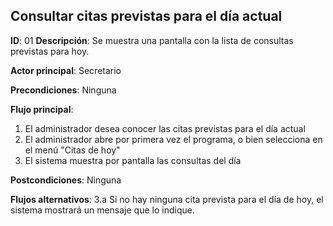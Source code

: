 ## Consultar citas previstas para el día actual
 
**ID**: 01 **Descripción**: Se muestra una pantalla con la lista de consultas previstas para hoy.  

**Actor principal**: Secretario
 
**Precondiciones**: Ninguna
 
**Flujo principal**:
1. El administrador desea conocer las citas previstas para el día actual
2. El administrador abre por primera vez el programa, o bien selecciona en el menú "Citas de hoy"
3. El sistema muestra por pantalla las consultas del día
 
**Postcondiciones**:  Ninguna
 
**Flujos alternativos**: 
3.a Si no hay ninguna cita prevista para el día de hoy, el sistema mostrará un mensaje que lo indique.
